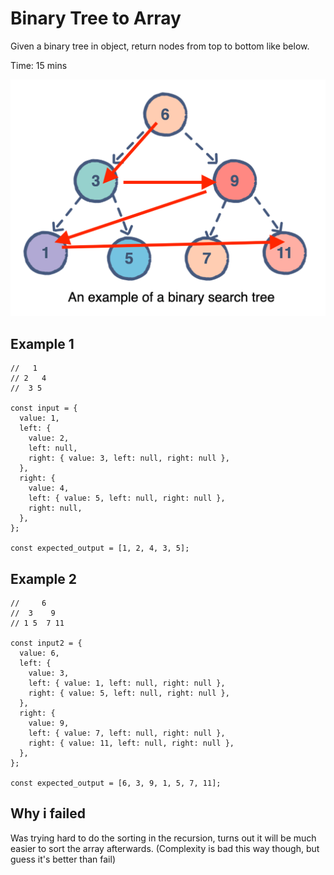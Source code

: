 # Binary Tree to Array

Given a binary tree in object, return nodes from top to bottom like below.

Time: 15 mins

![example](binary-tree-example.png)

## Example 1

```
//   1
// 2   4
//  3 5

const input = {
  value: 1,
  left: {
    value: 2,
    left: null,
    right: { value: 3, left: null, right: null },
  },
  right: {
    value: 4,
    left: { value: 5, left: null, right: null },
    right: null,
  },
};

const expected_output = [1, 2, 4, 3, 5];
```

## Example 2

```
//     6
//  3    9
// 1 5  7 11

const input2 = {
  value: 6,
  left: {
    value: 3,
    left: { value: 1, left: null, right: null },
    right: { value: 5, left: null, right: null },
  },
  right: {
    value: 9,
    left: { value: 7, left: null, right: null },
    right: { value: 11, left: null, right: null },
  },
};

const expected_output = [6, 3, 9, 1, 5, 7, 11];
```

## Why i failed

Was trying hard to do the sorting in the recursion, turns out it will be much easier to sort the array afterwards. (Complexity is bad this way though, but guess it's better than fail)
